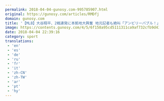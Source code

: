 ```yaml
---
permalink: 2018-04-04-gunosy.com-995785907.html
original: https://gunosy.com/articles/RMDfj
domain: gunosy.com
title: '【MLB】大谷翔平、2戦連発に本拠地大興奮 地元記者も絶叫「アンビリーバブル！」（フルカウント） - グノシー'
image: https://contents.gunosy.com/4/5/6f158a95cd5111311ca9af732cfb9d43_content.jpg
date: 2018-04-04 22:39:16
category: sport
translations: 
 - 'en'
 - 'es'
 - 'de'
 - 'ru'
 - 'fr'
 - 'it'
 - 'zh-CN'
 - 'zh-TW'
 - 'ar'
 - 'pt'
 - 'hy'
---
```


